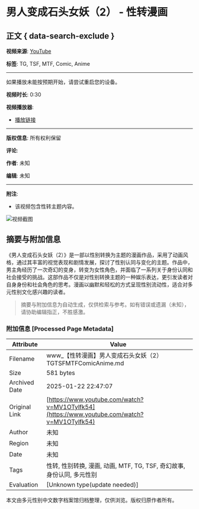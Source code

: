 # 男人变成石头女妖（2） - 性转漫画

## 正文 { data-search-exclude }


**视频来源**: [YouTube](https://www.youtube.com)

**标签**: TG, TSF, MTF, Comic, Anime

---

如果播放未能按预期开始，请尝试重启您的设备。

**视频时长**: 0:30

**视频播放器**: 

- [播放链接](https://www.youtube.com/watch?v=VIDEO_ID)

---

**版权信息**: 所有权利保留

**评论**: 

**作者**: 未知

**编辑**: 未知

---

**附注**: 

- 该视频包含性转主题内容。

![视频截图](URL_TO_IMAGE)
<!-- tcd_original_link https://www.youtube.com/watch?v=MV1OTylfk54 -->


## 摘要与附加信息

<!-- tcd_abstract -->
《男人变成石头女妖（2）》是一部以性别转换为主题的漫画作品，采用了动画风格，通过其丰富的视觉表现和剧情发展，探讨了性别认同与变化的主题。作品中，男主角经历了一次奇幻的变身，转变为女性角色，并面临了一系列关于身份认同和社会接受的挑战。这部作品不仅是对性别转换主题的一种娱乐表达，更引发读者对自身身份和社会角色的思考。漫画以幽默和轻松的方式呈现性别流动性，适合对多元性别文化感兴趣的读者。
<!-- tcd_abstract_end -->

> 摘要与附加信息为自动生成，仅供检索与参考。如有错误或遗漏（未知），请协助编辑指正，不胜感激。

### 附加信息 [Processed Page Metadata]

| Attribute       | Value                                  |
|-----------------|----------------------------------------|
| Filename        | www_【性转漫画】男人变成石头女妖（2）TGTSFMTFComicAnime.md                             |
| Size            | 581 bytes                           |
| Archived Date   | 2025-01-22 22:47:07                             |
| Original Link   | [https://www.youtube.com/watch?v=MV1OTylfk54](https://www.youtube.com/watch?v=MV1OTylfk54)                       |
| Author          | 未知                               |
| Region          | 未知                               |
| Date            | 未知                                 |
| Tags            | 性转, 性别转换, 漫画, 动画, MTF, TG, TSF, 奇幻故事, 身份认同, 多元性别                                 |
| Evaluation            | [Unknown type(update needed)]                                 |
<!-- tcd_table_end -->

本文由多元性别中文数字档案馆归档整理，仅供浏览。版权归原作者所有。

